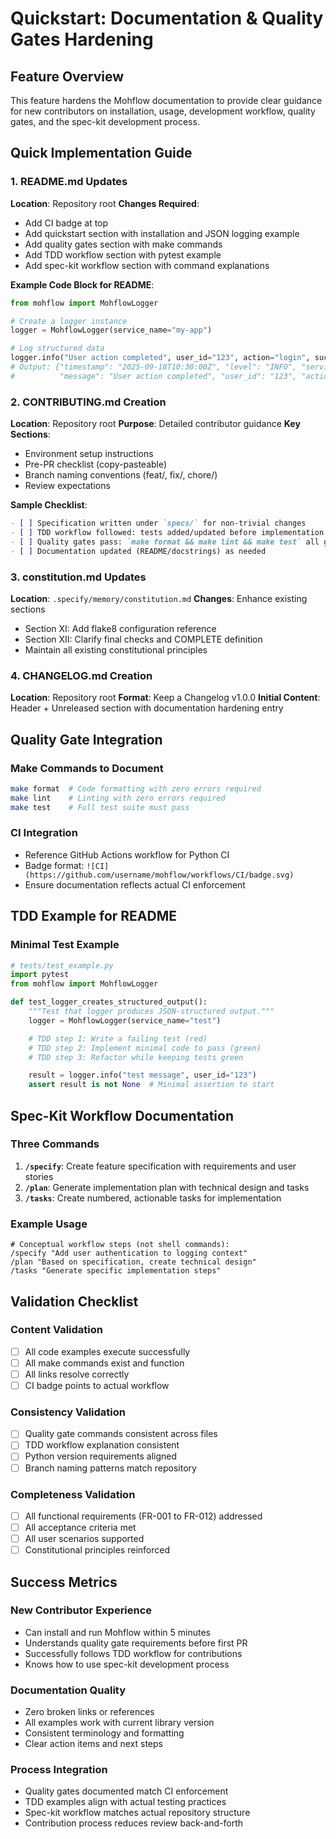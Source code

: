 # Quickstart: Documentation & Quality Gates Hardening

## Feature Overview
This feature hardens the Mohflow documentation to provide clear guidance for new contributors on installation, usage, development workflow, quality gates, and the spec-kit development process.

## Quick Implementation Guide

### 1. README.md Updates
**Location**: Repository root
**Changes Required**:
- Add CI badge at top
- Add quickstart section with installation and JSON logging example
- Add quality gates section with make commands
- Add TDD workflow section with pytest example
- Add spec-kit workflow section with command explanations

**Example Code Block for README**:
```python
from mohflow import MohflowLogger

# Create a logger instance
logger = MohflowLogger(service_name="my-app")

# Log structured data
logger.info("User action completed", user_id="123", action="login", success=True)
# Output: {"timestamp": "2025-09-18T10:30:00Z", "level": "INFO", "service": "my-app",
#          "message": "User action completed", "user_id": "123", "action": "login", "success": true}
```

### 2. CONTRIBUTING.md Creation
**Location**: Repository root
**Purpose**: Detailed contributor guidance
**Key Sections**:
- Environment setup instructions
- Pre-PR checklist (copy-pasteable)
- Branch naming conventions (feat/, fix/, chore/)
- Review expectations

**Sample Checklist**:
```markdown
- [ ] Specification written under `specs/` for non-trivial changes
- [ ] TDD workflow followed: tests added/updated before implementation
- [ ] Quality gates pass: `make format && make lint && make test` all green locally
- [ ] Documentation updated (README/docstrings) as needed
```

### 3. constitution.md Updates
**Location**: `.specify/memory/constitution.md`
**Changes**: Enhance existing sections
- Section XI: Add flake8 configuration reference
- Section XII: Clarify final checks and COMPLETE definition
- Maintain all existing constitutional principles

### 4. CHANGELOG.md Creation
**Location**: Repository root
**Format**: Keep a Changelog v1.0.0
**Initial Content**: Header + Unreleased section with documentation hardening entry

## Quality Gate Integration

### Make Commands to Document
```bash
make format  # Code formatting with zero errors required
make lint    # Linting with zero errors required
make test    # Full test suite must pass
```

### CI Integration
- Reference GitHub Actions workflow for Python CI
- Badge format: `![CI](https://github.com/username/mohflow/workflows/CI/badge.svg)`
- Ensure documentation reflects actual CI enforcement

## TDD Example for README

### Minimal Test Example
```python
# tests/test_example.py
import pytest
from mohflow import MohflowLogger

def test_logger_creates_structured_output():
    """Test that logger produces JSON-structured output."""
    logger = MohflowLogger(service_name="test")

    # TDD step 1: Write a failing test (red)
    # TDD step 2: Implement minimal code to pass (green)
    # TDD step 3: Refactor while keeping tests green

    result = logger.info("test message", user_id="123")
    assert result is not None  # Minimal assertion to start
```

## Spec-Kit Workflow Documentation

### Three Commands
1. **`/specify`**: Create feature specification with requirements and user stories
2. **`/plan`**: Generate implementation plan with technical design and tasks
3. **`/tasks`**: Create numbered, actionable tasks for implementation

### Example Usage
```text
# Conceptual workflow steps (not shell commands):
/specify "Add user authentication to logging context"
/plan "Based on specification, create technical design"
/tasks "Generate specific implementation steps"
```

## Validation Checklist

### Content Validation
- [ ] All code examples execute successfully
- [ ] All make commands exist and function
- [ ] All links resolve correctly
- [ ] CI badge points to actual workflow

### Consistency Validation
- [ ] Quality gate commands consistent across files
- [ ] TDD workflow explanation consistent
- [ ] Python version requirements aligned
- [ ] Branch naming patterns match repository

### Completeness Validation
- [ ] All functional requirements (FR-001 to FR-012) addressed
- [ ] All acceptance criteria met
- [ ] All user scenarios supported
- [ ] Constitutional principles reinforced

## Success Metrics

### New Contributor Experience
- Can install and run Mohflow within 5 minutes
- Understands quality gate requirements before first PR
- Successfully follows TDD workflow for contributions
- Knows how to use spec-kit development process

### Documentation Quality
- Zero broken links or references
- All examples work with current library version
- Consistent terminology and formatting
- Clear action items and next steps

### Process Integration
- Quality gates documented match CI enforcement
- TDD examples align with actual testing practices
- Spec-kit workflow matches actual repository structure
- Contribution process reduces review back-and-forth
